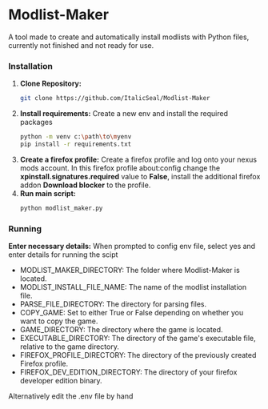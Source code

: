 # Modlist-Maker
A tool made to create and automatically install modlists with Python files, 
currently not finished and not ready for use.

### Installation
1. **Clone Repository:**
   ```bash
   git clone https://github.com/ItalicSeal/Modlist-Maker
2. **Install requirements:** Create a new env and install the required packages
   ```bash
   python -m venv c:\path\to\myenv
   pip install -r requirements.txt
3. **Create a firefox profile:** Create a firefox profile and log onto your nexus mods account. In this firefox profile about:config change the **xpinstall.signatures.required** value to **False**, install the additional firefox addon **Download blocker** to the profile.
4. **Run main script:**
   ```bash
   python modlist_maker.py

### Running

**Enter necessary details:** When prompted to config env file, select yes and enter details for running the scipt

   * MODLIST_MAKER_DIRECTORY: The folder where Modlist-Maker is located.
   * MODLIST_INSTALL_FILE_NAME: The name of the modlist installation file.
   * PARSE_FILE_DIRECTORY: The directory for parsing files.
   * COPY_GAME: Set to either True or False depending on whether you want to copy the game.
   * GAME_DIRECTORY: The directory where the game is located.
   * EXECUTABLE_DIRECTORY: The directory of the game's executable file, relative to the game directory.
   * FIREFOX_PROFILE_DIRECTORY: The directory of the previously created Firefox profile.
   * FIREFOX_DEV_EDITION_DIRECTORY: The directory of your firefox developer edition binary.

Alternatively edit the .env file by hand 